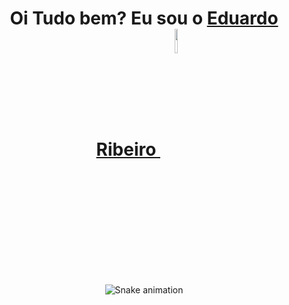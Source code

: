 <div>
  
  <h1 align="center">
    Oi Tudo bem? Eu sou o 
    <a href="https://www.linkedin.com/in/edududuribeiro/">Eduardo Ribeiro 
     <img
           width="10%" 
           align="center" 
           valign="middle" 
           src="https://emojipedia-us.s3.amazonaws.com/source/microsoft-teams/337/owl_1f989.png" 
           target="_blank" 
      />
    </a>
  </h1>
</div>

<div align="center">

  ![Snake animation](https://github.com/danielbped/danielbped/blob/output/github-contribution-grid-snake.svg)
  
</div>

